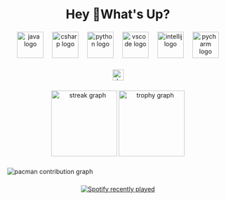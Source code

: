 <h1 align="center">Hey 👋What's Up?</h1>

###

<div align="center">
  <img src="https://cdn.jsdelivr.net/gh/devicons/devicon/icons/java/java-original.svg" height="60" alt="java logo"  />
  <img width="12" />
  <img src="https://cdn.jsdelivr.net/gh/devicons/devicon/icons/csharp/csharp-original.svg" height="60" alt="csharp logo"  />
  <img width="12" />
  <img src="https://cdn.jsdelivr.net/gh/devicons/devicon/icons/python/python-original.svg" height="60" alt="python logo"  />
  <img width="12" />
  <img src="https://cdn.jsdelivr.net/gh/devicons/devicon/icons/vscode/vscode-original.svg" height="60" alt="vscode logo"  />
  <img width="12" />
  <img src="https://cdn.jsdelivr.net/gh/devicons/devicon/icons/intellij/intellij-original.svg" height="60" alt="intellij logo"  />
  <img width="12" />
  <img src="https://cdn.jsdelivr.net/gh/devicons/devicon/icons/pycharm/pycharm-original.svg" height="60" alt="pycharm logo"  />
</div>

###

<div align="center">
  <a href="https://dev.to/xmoderlive" target="_blank">
    <img src="https://img.shields.io/static/v1?message=dev.to&logo=dev.to&label=&color=0A0A0A&logoColor=white&labelColor=&style=for-the-badge" height="25" alt="devto logo"  />
  </a>
</div>

###

<div align="center">
  <img src="https://streak-stats.demolab.com?user=xmoderlive&locale=en&mode=daily&theme=dracula&hide_border=false&border_radius=5&order=3" height="150" alt="streak graph"  />
  <img src="https://github-profile-trophy.vercel.app?username=xmoderlive&theme=dracula&column=-1&row=1&margin-w=8&margin-h=8&no-bg=false&no-frame=false&order=4" height="150" alt="trophy graph"  />
</div>

###

<picture>
  <source media="(prefers-color-scheme: dark)" srcset="https://raw.githubusercontent.com/xmoderlive/xmoderlive/output/pacman-contribution-graph-dark.svg">
  <source media="(prefers-color-scheme: light)" srcset="https://raw.githubusercontent.com/xmoderlive/xmoderlive/output/pacman-contribution-graph.svg">
  <img alt="pacman contribution graph" src="https://raw.githubusercontent.com/xmoderlive/xmoderlive/output/pacman-contribution-graph.svg">
</picture>

###

<div align="center">
  <a href="https://open.spotify.com/user/31sj65e2gx4ui5ma6qowsq7b7kqi">
    <img src="https://spotify-recently-played-readme.vercel.app/api?user=31sj65e2gx4ui5ma6qowsq7b7kqi&count=5" alt="Spotify recently played"  />
  </a>
</div>

###

